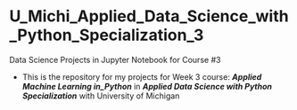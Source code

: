 # U_Michi_Applied_Data_Science_with_Python_Specialization_3
Data Science Projects in Jupyter Notebook for Course #3
* This is the repository for my projects for Week 3 course: ***Applied Machine Learning in_Python*** in ***Applied Data Science with Python Specialization*** with University of Michigan
